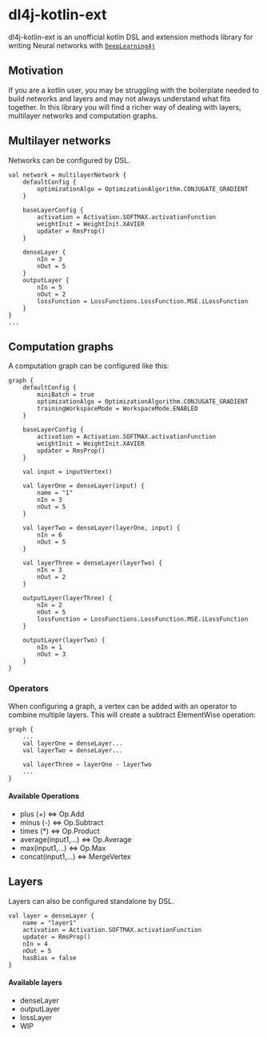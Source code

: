 # dl4j-kotlin-ext
dl4j-kotlin-ext is an unofficial kotlin DSL and extension methods library for writing Neural networks with [`DeepLearning4j`](https://github.com/deeplearning4j/deeplearning4j)

## Motivation
If you are a kotlin user, you may be struggling with the boilerplate needed to build networks and layers and may not always understand what fits together. In this library you will find a richer way of dealing with layers, multilayer networks and computation graphs.


## Multilayer networks

Networks can be configured by DSL.

    val network = multilayerNetwork {
		defaultConfig {
			optimizationAlgo = OptimizationAlgorithm.CONJUGATE_GRADIENT
		}

		baseLayerConfig {
        	activation = Activation.SOFTMAX.activationFunction
	        weightInit = WeightInit.XAVIER
            updater = RmsProp()
		}

		denseLayer {
			nIn = 3
			nOut = 5
		}
		outputLayer {
			nIn = 5
			nOut = 2
			lossFunction = LossFunctions.LossFunction.MSE.iLossFunction
		}
	}
    ...

## Computation graphs

A computation graph can be configured like this:

    graph {
		defaultConfig {
			miniBatch = true
			optimizationAlgo = OptimizationAlgorithm.CONJUGATE_GRADIENT
			trainingWorkspaceMode = WorkspaceMode.ENABLED
		}

		baseLayerConfig {
        	activation = Activation.SOFTMAX.activationFunction
	        weightInit = WeightInit.XAVIER
            updater = RmsProp()
		}

		val input = inputVertex()

		val layerOne = denseLayer(input) {
			name = "1"
			nIn = 3
			nOut = 5
		}

		val layerTwo = denseLayer(layerOne, input) {
			nIn = 6
			nOut = 5
		}

		val layerThree = denseLayer(layerTwo) {
			nIn = 3
			nOut = 2
		}

		outputLayer(layerThree) {
			nIn = 2
			nOut = 5
			lossFunction = LossFunctions.LossFunction.MSE.iLossFunction
		}

		outputLayer(layerTwo) {
			nIn = 1
			nOut = 3
		}
	}
    
### Operators

When configuring a graph, a vertex can be added with an operator to combine multiple layers. This will create a subtract ElementWise operation:

    graph {
        ...
        val layerOne = denseLayer...
        val layerTwo = denseLayer...
        
        val layerThree = layerOne - layerTwo
        ...
    }

#### Available Operations
- plus (+) <=> Op.Add
- minus (-) <=> Op.Subtract
- times (*) <=> Op.Product
- average(input1,...) <=> Op.Average
- max(input1,...) <=> Op.Max
- concat(input1,...) <=> MergeVertex


## Layers

Layers can also be configured standalone by DSL.

    val layer = denseLayer {
        name = "layer1"
        activation = Activation.SOFTMAX.activationFunction
        updater = RmsProp()
        nIn = 4
        nOut = 5
        hasBias = false
    }

#### Available layers
- denseLayer
- outputLayer
- lossLayer
- WIP
